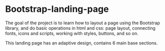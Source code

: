 # Bootstrap-landing-page
The goal of the project is to learn how to layout a page using the Bootstrap library, and do basic operations in html and css:
page layout, connecting fonts, icons and scripts, working with styles, buttons, and so on. 

This landing page has an adaptive design, contains 6 main base sections.
